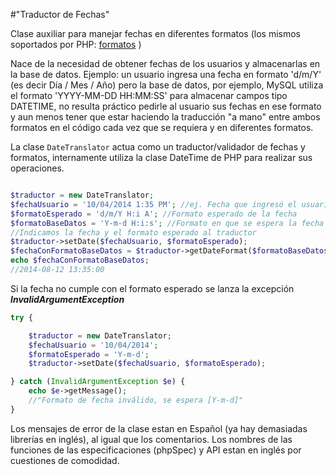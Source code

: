 #"Traductor de Fechas"

Clase auxiliar para manejar fechas en diferentes formatos (los mismos soportados por PHP: [formatos](http://php.net/manual/en/function.date.php) )

Nace de la necesidad de obtener fechas de los usuarios y almacenarlas en la base de datos. Ejemplo:  un usuario ingresa una fecha en formato 'd/m/Y' (es decir Día / Mes / Año) pero la base de datos, por ejemplo,
MySQL utiliza el formato 'YYYY-MM-DD HH:MM:SS' para almacenar campos tipo DATETIME, no resulta práctico pedirle al usuario sus fechas en ese formato y aun menos tener que estar haciendo la traducción "a mano" entre ambos formatos en el código cada vez que se requiera y en diferentes formatos.

La clase `DateTranslator` actua como un traductor/validador de fechas y formatos, internamente utiliza la clase DateTime de PHP para realizar sus operaciones.

```php

$traductor = new DateTranslator;
$fechaUsuario = '10/04/2014 1:35 PM'; //ej. Fecha que ingresó el usuario desde un formulario
$formatoEsperado = 'd/m/Y H:i A'; //Formato esperado de la fecha
$formatoBaseDatos = 'Y-m-d H:i:s'; //Formato en que se espera la fecha en la base de datos
//Indicamos la fecha y el formato esperado al traductor
$traductor->setDate($fechaUsuario, $formatoEsperado);
$fechaConFormatoBaseDatos = $traductor->getDateFormat($formatoBaseDatos);
echo $fechaConFormatoBaseDatos;
//2014-08-12 13:35:00

```

Si la fecha no cumple con el formato esperado se lanza la excepción ***InvalidArgumentException***

```php
try {

    $traductor = new DateTranslator;
    $fechaUsuario = '10/04/2014';
    $formatoEsperado = 'Y-m-d';
    $traductor->setDate($fechaUsuario, $formatoEsperado);

} catch (InvalidArgumentException $e) {
    echo $e->getMessage();
    //"Formato de fecha inválido, se espera [Y-m-d]"
}
```

Los mensajes de error de la clase estan en Español (ya hay demasiadas librerías en inglés), al igual que los comentarios. Los nombres de las funciones de las especificaciones (phpSpec) y API estan en inglés por cuestiones de comodidad.